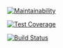 [![Maintainability](https://api.codeclimate.com/v1/badges/c01c0262b30e8ebcb0d1/maintainability)](https://codeclimate.com/github/soulle/project-lvl3-s440/maintainability)

[![Test Coverage](https://api.codeclimate.com/v1/badges/c01c0262b30e8ebcb0d1/test_coverage)](https://codeclimate.com/github/soulle/project-lvl3-s440/test_coverage)

[![Build Status](https://travis-ci.org/soulle/project-lvl3-s440.svg?branch=master)](https://travis-ci.org/soulle/project-lvl3-s440)